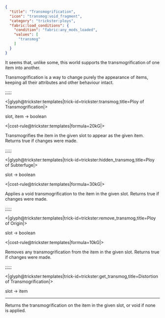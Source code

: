 ```json
{
  "title": "Transmogrification",
  "icon": "transmog:void_fragment",
  "category": "trickster:ploys",
  "fabric:load_conditions": {
    "condition": "fabric:any_mods_loaded",
    "values": [
      "transmog"
    ]
  }
}
```

It seems that, unlike some, this world supports the transmogrification of one item into another.


Transmogrification is a way to change purely the appearance of items, 
keeping all their attributes and other behaviour intact.

;;;;;

<|glyph@trickster:templates|trick-id=trickster:transmog,title=Ploy of Transmogrification|>

slot, item -> boolean

<|cost-rule@trickster:templates|formula=20kG|>

Transmogrifies the item in the given slot to appear as the given item. Returns true if changes were made.

;;;;;

<|glyph@trickster:templates|trick-id=trickster:hidden_transmog,title=Ploy of Subterfuge|>

slot -> boolean

<|cost-rule@trickster:templates|formula=30kG|>

Applies a void transmogrification to the item in the given slot. Returns true if changes were made.

;;;;;

<|glyph@trickster:templates|trick-id=trickster:remove_transmog,title=Ploy of Origin|>

slot -> boolean

<|cost-rule@trickster:templates|formula=10kG|>

Removes any transmogrification from the item in the given slot. Returns true if changes were made.

;;;;;

<|glyph@trickster:templates|trick-id=trickster:get_transmog,title=Distortion of Transmogrification|>

slot -> item

---

Returns the transmogrification on the item in the given slot, or void if none is applied.
